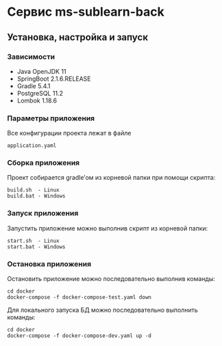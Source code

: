 # Сервис ms-sublearn-back

## Установка, настройка и запуск

### Зависимости

* Java OpenJDK 11
* SpringBoot 2.1.6.RELEASE
* Gradle 5.4.1
* PostgreSQL 11.2
* Lombok 1.18.6


### Параметры приложения

Все конфигурации проекта лежат в файле
```
application.yaml
```

### Сборка приложения

Проект собирается gradle’ом из корневой папки при помощи скрипта:

```
build.sh  - Linux
build.bat - Windows
```

### Запуск приложения

Запустить приложение можно выполнив скрипт из корневой папки:
```
start.sh  - Linux 
start.bat - Windows
```
### Остановка приложения

Остановить приложение можно последовательно выполнив команды:
```
cd docker
docker-compose -f docker-compose-test.yaml down 
```

Для локального запуска БД можно последовательно выполнить команды:
```
cd docker
docker-compose -f docker-compose-dev.yaml up -d
```
